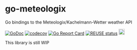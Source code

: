 <!--
SPDX-FileCopyrightText: 2023 Winni Neessen <winni@neessen.dev>

SPDX-License-Identifier: CC0-1.0
-->

# go-meteologix
Go bindings to the Meteologix/Kachelmann-Wetter weather API

[![GoDoc](https://godoc.org/github.com/wneessen/go-mail?status.svg)](https://pkg.go.dev/github.com/wneessen/go-meteologix)
[![codecov](https://codecov.io/gh/wneessen/go-meteologix/branch/main/graph/badge.svg?token=W4QI1RMR4L)](https://codecov.io/gh/wneessen/go-meteologix)
[![Go Report Card](https://goreportcard.com/badge/github.com/wneessen/go-meteologix)](https://goreportcard.com/report/github.com/wneessen/go-meteologix)
[![REUSE status](https://api.reuse.software/badge/github.com/wneessen/go-meteologix)](https://api.reuse.software/info/github.com/wneessen/go-meteologix)
<a href="https://ko-fi.com/D1D24V9IX"><img src="https://uploads-ssl.webflow.com/5c14e387dab576fe667689cf/5cbed8a4ae2b88347c06c923_BuyMeACoffee_blue.png" height="20" alt="buy ma a coffee"></a>

This library is still WIP

